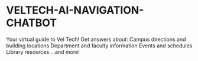 # VELTECH-AI-NAVIGATION-CHATBOT
Your virtual guide to Vel Tech! Get answers about:
Campus directions and building locations
Department and faculty information
Events and schedules
Library resources
...and more!

